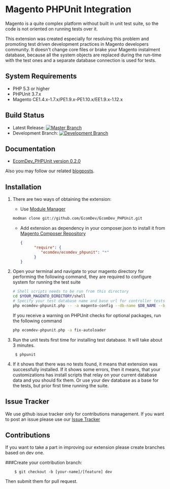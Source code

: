 Magento PHPUnit Integration
===========================

Magento is a quite complex platform without built in unit test suite, so the code is not oriented on running tests over it.

This extension was created especially for resolving this problem and promoting test driven development practices in Magento developers community. It doesn't change core files or brake your Magento instalment database, because all the system objects are replaced during the run-time with the test ones and a separate database connection is used for tests.

System Requirements
-------------------
* PHP 5.3 or higher
* PHPUnit 3.7.x
* Magento CE1.4.x-1.7.x/PE1.9.x-PE1.10.x/EE1.9.x-1.12.x

Build Status
------------
* Latest Release: [![Master Branch](https://travis-ci.org/EcomDev/EcomDev_PHPUnit.png?branch=master)](https://travis-ci.org/EcomDev/EcomDev_PHPUnit)
* Development Branch: [![Development Branch](https://travis-ci.org/EcomDev/EcomDev_PHPUnit.png?branch=dev)](https://travis-ci.org/EcomDev/EcomDev_PHPUnit)


Documentation
-------------

* [EcomDev_PHPUnit version 0.2.0](http://www.ecomdev.org/wp-content/uploads/2011/05/EcomDev_PHPUnit-0.2.0-Manual.pdf)

Also you may follow our related [blogposts](http://www.ecomdev.org/tag/phpunit).

Installation
------------


1. There are two ways of obtaining the extension:    
    * Use [Module Manager](https://github.com/colinmollenhour/modman) 
        
     ```bash
     modman clone git://github.com/EcomDev/EcomDev_PHPUnit.git 
     ```
    * Add extension as dependency in your composer.json to install it from [Magento Composer Repository](http://packages.firegento.com/)
      ```json
      {
            "require": {
               "ecomdev/ecomdev_phpunit": "*"
            }
      }
      ```

3. Open your terminal and navigate to your magento directory for performing the following command, they are required to configure system for running the test suite 
    ```bash
    # Shell scripts needs to be run from this directory
    cd $YOUR_MAGENTO_DIRECTORY/shell 
    # Specify your test database name and base url for controller tests
    php ecomdev-phpunit.php -- -a magento-config --db-name $DB_NAME --base-url http://your.magento.url/
    ```
    If you receive a warning on PHPUnit checks for optional packages, run the following command
    ```bash
    php ecomdev-phpunit.php -a fix-autoloader
    ```

4. Run the unit tests first time for installing test database. It will take about 3 minutes.

        $ phpunit 

5. If it shows that there was no tests found, it means that extension was successfully installed. If it shows some errors, then it means, that your customizations has install scripts that relay on your current database data and you should fix them. Or use your dev database as a base for the tests, but prior first time running the suite.


Issue Tracker
-------------
We use github issue tracker only for contributions management. If you want to post an issue please use our [Issue Tracker](http://project.ecomdev.org/projects/mage-unit)

Contributions
-------------

If you want to take a part in improving our extension please create branches based on dev one. 

###Create your contribution branch: 
   
        $ git checkout -b [your-name]/[feature] dev


Then submit them for pull request. 
